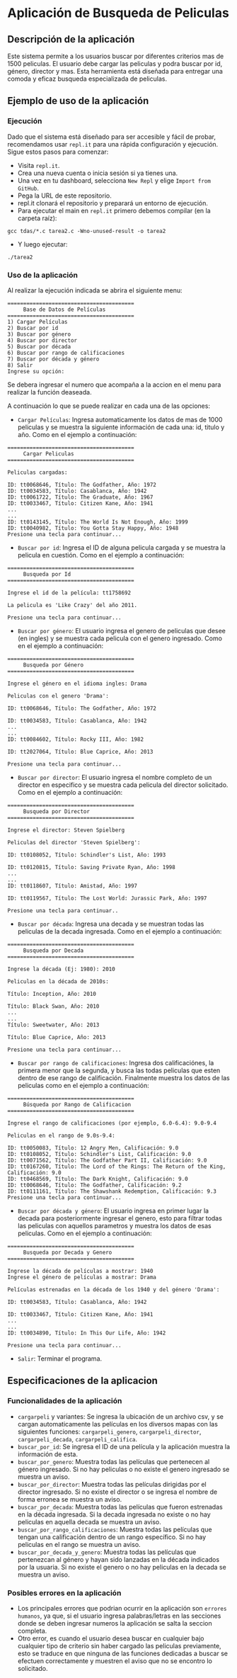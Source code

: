 # Aplicación de Busqueda de Peliculas

## Descripción de la aplicación
Este sistema permite a los usuarios buscar por diferentes criterios mas de 1500 peliculas. El usuario debe cargar las peliculas y podra buscar por id, género, director y mas. Esta herramienta está diseñada para entregar una comoda y eficaz busqueda especializada de peliculas.

## Ejemplo de uso de la aplicación
### Ejecución
Dado que el sistema está diseñado para ser accesible y fácil de probar, recomendamos usar `repl.it` para una rápida configuración y ejecución. Sigue estos pasos para comenzar:
* Visita `repl.it`.
* Crea una nueva cuenta o inicia sesión si ya tienes una.
* Una vez en tu dashboard, selecciona `New Repl` y elige `Import from GitHub`.
* Pega la URL de este repositorio.
* repl.it clonará el repositorio y preparará un entorno de ejecución.
* Para ejecutar el main en `repl.it` primero debemos compilar (en la carpeta raíz):
````
gcc tdas/*.c tarea2.c -Wno-unused-result -o tarea2
````

* Y luego ejecutar:
````
./tarea2
````
### Uso de la aplicación
Al realizar la ejecución indicada se abrira el siguiente menu:
````
========================================
     Base de Datos de Películas
========================================
1) Cargar Películas
2) Buscar por id
3) Buscar por género
4) Buscar por director
5) Buscar por década
6) Buscar por rango de calificaciones
7) Buscar por década y género
8) Salir
Ingrese su opción:
````
Se debera ingresar el numero que acompaña a la accion en el menu para realizar la función deaseada.

A continuación lo que se puede realizar en cada una de las opciones:
* `Cargar Películas`: Ingresa automaticamente los datos de mas de 1000 peliculas y se muestra la siguiente información de cada una: id, titulo y año. Como en el ejemplo a continuación:
````
========================================
     Cargar Peliculas
========================================

Peliculas cargadas:

ID: tt0068646, Título: The Godfather, Año: 1972
ID: tt0034583, Título: Casablanca, Año: 1942
ID: tt0061722, Título: The Graduate, Año: 1967
ID: tt0033467, Título: Citizen Kane, Año: 1941
...
...
ID: tt0143145, Título: The World Is Not Enough, Año: 1999
ID: tt0040982, Título: You Gotta Stay Happy, Año: 1948
Presione una tecla para continuar...
````
* `Buscar por id`: Ingresa el ID de alguna pelicula cargada y se muestra la pelicula en cuestión. Como en el ejemplo a continuación:
````
========================================
     Busqueda por Id
========================================

Ingrese el id de la película: tt1758692

La pelicula es 'Like Crazy' del año 2011.

Presione una tecla para continuar...
````
* `Buscar por género`: El usuario ingresa el genero de peliculas que desee (en ingles) y se muestra cada pelicula con el genero ingresado. Como en el ejemplo a continuación:
````
========================================
     Busqueda por Género
========================================

Ingrese el género en el idioma ingles: Drama

Peliculas con el genero 'Drama':

ID: tt0068646, Título: The Godfather, Año: 1972

ID: tt0034583, Título: Casablanca, Año: 1942
...
...
ID: tt0084602, Título: Rocky III, Año: 1982

ID: tt2027064, Título: Blue Caprice, Año: 2013

Presione una tecla para continuar...
````
* `Buscar por director`: El usuario ingresa el nombre completo de un director en especifico y se muestra cada pelicula del director solicitado. Como en el ejemplo a continuación:
````
========================================
     Busqueda por Director
========================================

Ingrese el director: Steven Spielberg

Peliculas del director 'Steven Spielberg':

ID: tt0108052, Título: Schindler's List, Año: 1993

ID: tt0120815, Título: Saving Private Ryan, Año: 1998
...
...
ID: tt0118607, Título: Amistad, Año: 1997

ID: tt0119567, Título: The Lost World: Jurassic Park, Año: 1997

Presione una tecla para continuar..
````
* `Buscar por década`: Ingresa una decada y se muestran todas las peliculas de la decada ingresada. Como en el ejemplo a continuación:
````
========================================
     Busqueda por Decada
========================================

Ingrese la década (Ej: 1980): 2010

Peliculas en la década de 2010s:

Título: Inception, Año: 2010

Título: Black Swan, Año: 2010
...
...
Título: Sweetwater, Año: 2013

Título: Blue Caprice, Año: 2013

Presione una tecla para continuar...
````
* `Buscar por rango de calificaciones`: Ingresa dos calificaciónes, la primera menor que la segunda, y busca las todas peliculas que esten dentro de ese rango de calificación. Finalmente muestra los datos de las peliculas como en el ejemplo a continuación:
````
========================================
     Búsqueda por Rango de Calificacion
========================================

Ingrese el rango de calificaciones (por ejemplo, 6.0-6.4): 9.0-9.4

Peliculas en el rango de 9.0s-9.4:

ID: tt0050083, Título: 12 Angry Men, Calificación: 9.0
ID: tt0108052, Título: Schindler's List, Calificación: 9.0
ID: tt0071562, Título: The Godfather Part II, Calificación: 9.0
ID: tt0167260, Título: The Lord of the Rings: The Return of the King, Calificación: 9.0
ID: tt0468569, Título: The Dark Knight, Calificación: 9.0
ID: tt0068646, Título: The Godfather, Calificación: 9.2
ID: tt0111161, Título: The Shawshank Redemption, Calificación: 9.3
Presione una tecla para continuar...
````
* `Buscar por década y género`: El usuario ingresa en primer lugar la decada para posteriormente ingresar el genero, esto para filtrar todas las peliculas con aquellos parametros y muestra los datos de esas peliculas. Como en el ejemplo a continuación:
````
========================================
     Busqueda por Decada y Genero
========================================

Ingrese la década de películas a mostrar: 1940
Ingrese el género de películas a mostrar: Drama

Películas estrenadas en la década de los 1940 y del género 'Drama':

ID: tt0034583, Título: Casablanca, Año: 1942

ID: tt0033467, Título: Citizen Kane, Año: 1941
...
...
ID: tt0034890, Título: In This Our Life, Año: 1942

Presione una tecla para continuar...
````
* `Salir`: Terminar el programa.

## Especificaciones de la aplicacion
### Funcionalidades de la aplicación
* `cargarpeli` y variantes: Se ingresa la ubicación de un archivo csv, y se cargan automaticamente las películas en los diversos mapas con las siguientes funciones: `cargarpeli_genero`, `cargarpeli_director`, `cargarpeli_decada`, `cargarpeli_califica`.
* `buscar_por_id`: Se ingresa el ID de una película y la aplicación muestra la información de esta.
* `buscar_por_genero`: Muestra todas las películas que pertenecen al género ingresado. Si no hay peliculas o no existe el genero ingresado se muestra un aviso.
* `buscar_por_director`: Muestra todas las películas dirigidas por el director ingresado. Si no existe el director o se ingresa el nombre de forma erronea se muestra un aviso.
* `buscar_por_decada`: Muestra todas las películas que fueron estrenadas en la década ingresada. Si la decada ingresada no existe o no hay peliculas en aquella decada se muestra un aviso.
* `buscar_por_rango_calificaciones`: Muestra todas las películas que tengan una calificación dentro de un rango específico. Si no hay peliculas en el rango se muestra un aviso.
* `buscar_por_decada_y_genero`: Muestra todas las películas que pertenezcan al género y hayan sido lanzadas en la década indicados por la usuaria. Si no existe el genero o no hay peliculas en la decada se muestra un aviso.

### Posibles errores en la aplicación
* Los principales errores que podrian ocurrir en la aplicación son `errores humanos`, ya que, si el usuario ingresa palabras/letras en las secciones donde se deben ingresar numeros  la aplicación se salta la seccion completa.
* Otro error, es cuando el usuario desea buscar en cualquier bajo cualquier tipo de criterio sin haber cargado las peliculas previamente, esto se traduce en que ninguna de las funciones dedicadas a buscar se efectuen correctamente y muestren el aviso que no se encontro lo solicitado.